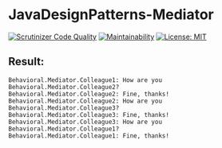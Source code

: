 # JavaDesignPatterns-Mediator

[![Scrutinizer Code Quality](https://scrutinizer-ci.com/g/Jagepard/JavaDesignPatterns-Mediator/badges/quality-score.png?b=master)](https://scrutinizer-ci.com/g/Jagepard/JavaDesignPatterns-Mediator/?branch=master)
[![Maintainability](https://api.codeclimate.com/v1/badges/ebcb73dba08a7d9ac51d/maintainability)](https://codeclimate.com/github/Jagepard/JavaDesignPatterns-Mediator/maintainability)
[![License: MIT](https://img.shields.io/badge/license-MIT-498e7f.svg)](https://mit-license.org/)
## Result:
```
Behavioral.Mediator.Colleague1: How are you Behavioral.Mediator.Colleague2?
Behavioral.Mediator.Colleague2: Fine, thanks!
Behavioral.Mediator.Colleague2: How are you Behavioral.Mediator.Colleague3?
Behavioral.Mediator.Colleague3: Fine, thanks!
Behavioral.Mediator.Colleague3: How are you Behavioral.Mediator.Colleague1?
Behavioral.Mediator.Colleague1: Fine, thanks!
```
